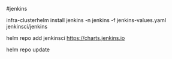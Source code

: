 #jenkins

infra-clusterhelm install jenkins -n jenkins -f jenkins-values.yaml jenkinsci/jenkins

helm repo add jenkinsci https://charts.jenkins.io

helm repo update
